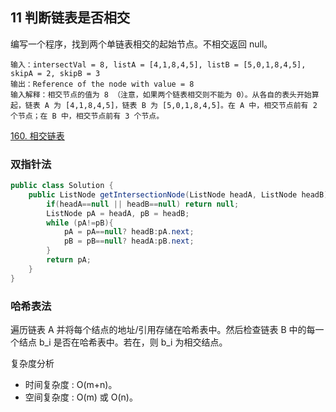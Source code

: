 ## 11 判断链表是否相交

编写一个程序，找到两个单链表相交的起始节点。不相交返回 null。

```
输入：intersectVal = 8, listA = [4,1,8,4,5], listB = [5,0,1,8,4,5], skipA = 2, skipB = 3
输出：Reference of the node with value = 8
输入解释：相交节点的值为 8 （注意，如果两个链表相交则不能为 0）。从各自的表头开始算起，链表 A 为 [4,1,8,4,5]，链表 B 为 [5,0,1,8,4,5]。在 A 中，相交节点前有 2 个节点；在 B 中，相交节点前有 3 个节点。
```

[160. 相交链表](https://leetcode-cn.com/problems/intersection-of-two-linked-lists/)

### 双指针法


```java
public class Solution {
    public ListNode getIntersectionNode(ListNode headA, ListNode headB) {
        if(headA==null || headB==null) return null;
        ListNode pA = headA, pB = headB;
        while (pA!=pB){
            pA = pA==null? headB:pA.next;
            pB = pB==null? headA:pB.next;
        }
        return pA;
    }
}
```

### 哈希表法

遍历链表 A 并将每个结点的地址/引用存储在哈希表中。然后检查链表 B 中的每一个结点 b\_i 是否在哈希表中。若在，则 b\_i 为相交结点。

复杂度分析

* 时间复杂度 : O(m+n)。
* 空间复杂度 : O(m) 或 O(n)。

